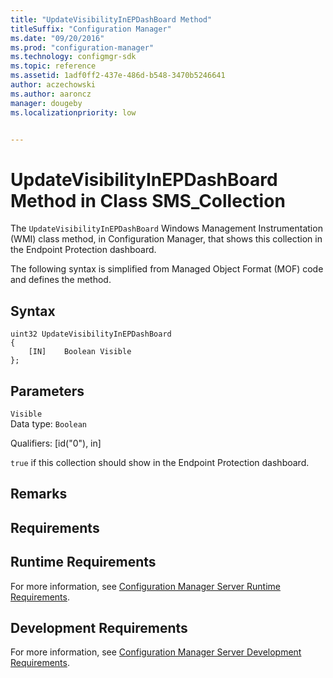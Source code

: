 ```yaml
---
title: "UpdateVisibilityInEPDashBoard Method"
titleSuffix: "Configuration Manager"
ms.date: "09/20/2016"
ms.prod: "configuration-manager"
ms.technology: configmgr-sdk
ms.topic: reference
ms.assetid: 1adf0ff2-437e-486d-b548-3470b5246641
author: aczechowski
ms.author: aaroncz
manager: dougebyms.localizationpriority: low


---
```

# UpdateVisibilityInEPDashBoard Method in Class SMS_Collection
The `UpdateVisibilityInEPDashBoard` Windows Management Instrumentation (WMI) class method, in Configuration Manager, that shows this collection in the Endpoint Protection dashboard.  

 The following syntax is simplified from Managed Object Format (MOF) code and defines the method.  

## Syntax  

```  
uint32 UpdateVisibilityInEPDashBoard   
{  
    [IN]    Boolean Visible  
};  
```  

## Parameters  
 `Visible`  
 Data type: `Boolean`  

 Qualifiers: [id("0"), in]  

 `true` if this collection should show in the Endpoint Protection dashboard.  

## Remarks  

## Requirements  

## Runtime Requirements  
 For more information, see [Configuration Manager Server Runtime Requirements](../../../../../develop/core/reqs/server-runtime-requirements.md).  

## Development Requirements  
 For more information, see [Configuration Manager Server Development Requirements](../../../../../develop/core/reqs/server-development-requirements.md).
